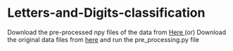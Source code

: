 # Letters-and-Digits-classification

Download the pre-processed npy files of the data from <a href="https://drive.google.com/drive/folders/1mM0AXR0dk0fFucac0bRi7SrIl90g3KJK?usp=sharing">
Here
</a>
(or)
Download the original data files from <a href="https://drive.google.com/open?id=12OYCKGQp1VybvLM157ioLU4Bjt7PWpt-">here</a> and run the pre_processing.py file
